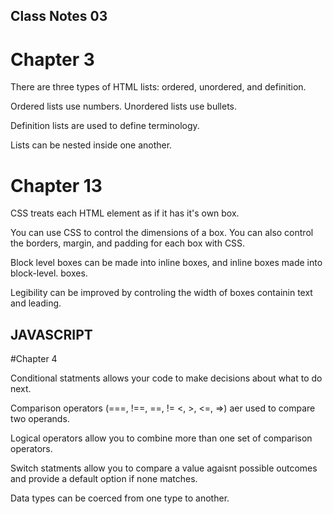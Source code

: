 ## Class Notes 03

# Chapter 3
There are three types of HTML lists: ordered, unordered, and definition.

Ordered lists use numbers.
 Unordered lists use bullets.
 
Definition lists are used to define terminology.

Lists can be nested inside one another.

# Chapter 13

CSS treats each HTML element as if it has it's own box. 

You can use CSS to control the dimensions of a box. You can also control the borders, margin, and padding for each box with CSS.

Block level boxes can be made into inline boxes, and inline boxes made into block-level. boxes. 

Legibility can be improved by controling the width of boxes containin text and leading. 

## JAVASCRIPT

#Chapter 4

Conditional statments allows your code to make decisions about what to do next.

Comparison operators (===, !==, ==, != <, >, <=, =>) aer used to compare two operands. 

Logical operators allow you to combine more than one set of comparison operators.

Switch statments allow you to compare a value agaisnt possible outcomes and provide a default option if none matches. 

Data types can be coerced from one type to another. 
